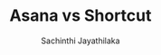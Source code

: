 ---
is_programmatic_layout_6: true
draft: false
title: "Asana vs Shortcut"
snippet: "Asana vs Shortcut"
image:
  src: /images/pseo/asana-vs-shortcut.png
  alt: "marketing, task management, resource management, productivity"
publishDate: 2024-12-30
category: ""
author: "Sachinthi Jayathilaka"
tags:
  - "Marketing"
  - "Tips"
  - "Open-Source"
  - "Team"
tools:
  Asana:
    sub_title: "Simplifying Team Collaboration"
    main_content: "Asana is known for its intuitive interface and straightforward approach to task management. It's perfect for teams looking for a tool that prioritizes simplicity without sacrificing essential project-tracking features. From creating task boards to assigning deadlines, Asana shines in its ability to keep projects moving seamlessly. However, some users find its features limiting when it comes to advanced customization or scalability for larger, more complex workflows."
    features: ["Visual project views, including timelines, boards, and calendars.", "Simple task assignment with due dates and priority levels.", "Integration with tools like Slack, Google Workspace, and Microsoft Teams.", "Easy-to-use mobile app for project updates on the go."]
    analytics_rate: "⭐⭐⭐⭐⭐"
    analytics_review: "Clear and effective"
    customization_rate: "⭐⭐⭐"
    customization_review: "Basic customization"
    collaboration_features_rate: "⭐⭐⭐⭐"
    collaboration_features_review: "Strong collaboration tools"
    self_hosted: false
    open_source: false
    pricing: "Free & Paid plans"
  Shortcut:
    sub_title: "Streamlined Development Project Management"
    main_content: "Shortcut (formerly Clubhouse) is designed specifically for software development teams, focusing on agile project management. It offers a robust set of features tailored for developers, including story tracking, sprint planning, and integrations with version control systems. While it excels in technical project management, teams outside of software development may find it less suitable due to its specialized features."
    features: ["Agile project management tools including sprints and epics.", "Integration with GitHub, GitLab, and other development tools.", "Customizable workflows to fit development processes.", "Real-time collaboration features for development teams."]
    analytics_rate: "⭐⭐⭐⭐"
    analytics_review: "Effective for development tracking"
    customization_rate: "⭐⭐⭐⭐"
    customization_review: "Good customization options"
    collaboration_features_rate: "⭐⭐⭐⭐⭐"
    collaboration_features_review: "Excellent for developer collaboration"
    self_hosted: false
    open_source: false
    pricing: "Free & Paid plans"
description: Discover the best project management tools for your business. Compare Asana, Shortcut, and Worklenz to find the perfect open-source alternative.
related: [asana-vs-hive, asana-vs-visor, asana-vs-workflowmax, asana-vs-teamgantt]
---